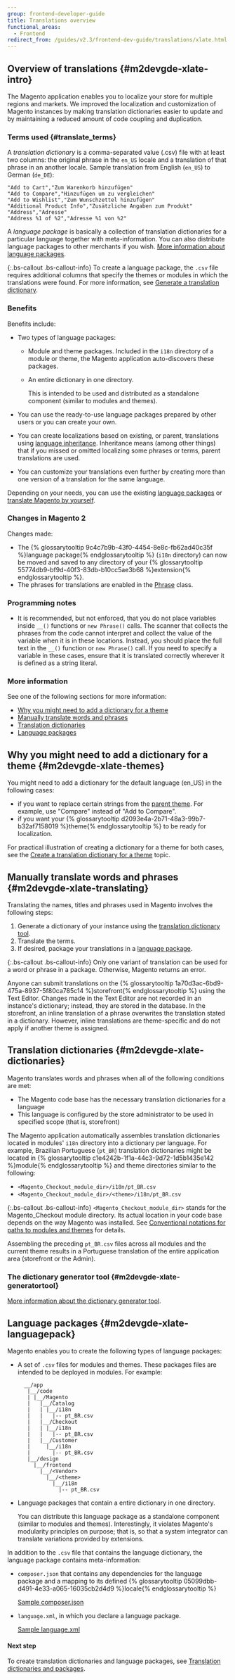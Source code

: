 ```yaml
---
group: frontend-developer-guide
title: Translations overview
functional_areas:
  - Frontend
redirect_from: /guides/v2.3/frontend-dev-guide/translations/xlate.html
---
```


## Overview of translations {#m2devgde-xlate-intro}

The Magento application enables you to localize your store for multiple regions and markets. We improved the localization and customization of Magento instances by making translation dictionaries easier to update and by maintaining a reduced amount of code coupling and duplication.

### Terms used {#translate_terms}

A _translation dictionary_ is a comma-separated value (.csv) file with at least two columns: the original phrase in the `en_US` locale and a translation of that phrase in an another locale. Sample translation from English (`en_US`) to German (`de_DE`):

```text
"Add to Cart","Zum Warenkorb hinzufügen"
"Add to Compare","Hinzufügen um zu vergleichen"
"Add to Wishlist","Zum Wunschzettel hinzufügen"
"Additional Product Info","Zusätzliche Angaben zum Produkt"
"Address","Adresse"
"Address %1 of %2","Adresse %1 von %2"
```

A _language package_ is basically a collection of translation dictionaries for a particular language together with meta-information. You can also distribute language packages to other merchants if you wish. [More information about language packages](#m2devgde-xlate-languagepack).

{:.bs-callout .bs-callout-info}
To create a language package, the `.csv` file requires additional columns that specify the themes or modules in which the translations were found. For more information, see [Generate a translation dictionary].

### Benefits

Benefits include:

* Two types of language packages:

  * Module and theme packages. Included in the `i18n` directory of a module or theme, the Magento application auto-discovers these packages.
  * An entire dictionary in one directory.

    This is intended to be used and distributed as a standalone component (similar to modules and themes).

* You can use the ready-to-use language packages prepared by other users or you can create your own.
* You can create localizations based on existing, or parent, translations using [language inheritance]. Inheritance means (among other things) that if you missed or omitted localizing some phrases or terms, parent translations are used.
* You can customize your translations even further by creating more than one version of a translation for the same language.

Depending on your needs, you can use the existing [language packages](#m2devgde-xlate-languagepack) or [translate Magento by yourself](#m2devgde-xlate-translating).

### Changes in Magento 2

Changes made:

* The {% glossarytooltip 9c4c7b9b-43f0-4454-8e8c-fb62ad40c35f %}language package{% endglossarytooltip %} (`i18n` directory) can now be moved and saved to any directory of your {% glossarytooltip 55774db9-bf9d-40f3-83db-b10cc5ae3b68 %}extension{% endglossarytooltip %}.
* The phrases for translations are enabled in the [Phrase] class.

### Programming notes

* It is recommended, but not enforced, that you do not place variables inside `__()` functions or `new Phrase()` calls. The scanner that collects the phrases from the code cannot interpret and collect the value of the variable when it is in these locations. Instead, you should place the full text in the `__()` function or `new Phrase()` call. If you need to specify a variable in these cases, ensure that it is translated correctly wherever it is defined as a string literal.

### More information

See one of the following sections for more information:

* [Why you might need to add a dictionary for a theme](#m2devgde-xlate-themes)
* [Manually translate words and phrases](#m2devgde-xlate-translating)
* [Translation dictionaries](#m2devgde-xlate-dictionaries)
* [Language packages](#m2devgde-xlate-languagepack)

## Why you might need to add a dictionary for a theme {#m2devgde-xlate-themes}

You might need to add a dictionary for the default language (en_US) in the following cases:

* if you want to replace certain strings from the [parent theme]. For example, use "Compare" instead of "Add to Compare".
* if you want your {% glossarytooltip d2093e4a-2b71-48a3-99b7-b32af7158019 %}theme{% endglossarytooltip %} to be ready for localization.

For practical illustration of creating a dictionary for a theme for both cases, see the [Create a translation dictionary for a theme] topic.

## Manually translate words and phrases {#m2devgde-xlate-translating}

Translating the names, titles and phrases used in Magento involves the following steps:

1. Generate a dictionary of your instance using the [translation dictionary tool].
2. Translate the terms.
3. If desired, package your translations in a [language package].

{:.bs-callout .bs-callout-info}
Only one variant of translation can be used for a word or phrase in a package. Otherwise, Magento returns an error.

Anyone can submit translations on the {% glossarytooltip 1a70d3ac-6bd9-475a-8937-5f80ca785c14 %}storefront{% endglossarytooltip %} using the Text Editor. Changes made in the Text Editor are not recorded in an instance's dictionary; instead, they are stored in the database. In the storefront, an inline translation of a phrase overwrites the translation stated in a dictionary. However, inline translations are theme-specific and do not apply if another theme is assigned.

## Translation dictionaries {#m2devgde-xlate-dictionaries}

Magento translates words and phrases when all of the following conditions are met:

* The Magento code base has the necessary translation dictionaries for a language
* This language is configured by the store administrator to be used in specified scope (that is, storefront)

The Magento application automatically assembles translation dictionaries located in modules' `i18n` directory into a dictionary per language. For example, Brazilian Portuguese (`pt_BR`) translation dictionaries might be located in {% glossarytooltip c1e4242b-1f1a-44c3-9d72-1d5b1435e142 %}module{% endglossarytooltip %} and theme directories similar to the following:

* `<Magento_Checkout_module_dir>/i18n/pt_BR.csv`
* `<Magento_Checkout_module_dir>/<theme>/i18n/pt_BR.csv`

{:.bs-callout .bs-callout-info}
`<Magento_Checkout_module_dir>` stands for the Magento_Checkout module directory. Its actual location in your code base depends on the way Magento was installed. See [Conventional notations for paths to modules and themes]({{page.baseurl}}/frontend-development/conventions.html) for details.

Assembling the preceding `pt_BR.csv` files across all modules and the current theme results in a Portuguese translation of the entire application area (storefront or the Admin).

### The dictionary generator tool {#m2devgde-xlate-generatortool}

[More information about the dictionary generator tool].

## Language packages {#m2devgde-xlate-languagepack}

Magento enables you to create the following types of language packages:

* A set of `.csv` files for modules and themes. These packages files are intended to be deployed in modules. For example:
  ```tree
  	__/app
  	 |__/code
  	 | |__/Magento
  	 |   |__/Catalog
  	 |   | |__/i18n
  	 |   |   |-- pt_BR.csv
  	 |   |__/Checkout
  	 |   | |__/i18n
  	 |   |   |-- pt_BR.csv
  	 |   |__/Customer
  	 |     |__/i18n
  	 |       |-- pt_BR.csv
  	 |__/design
  	   |__/frontend
  	     |__/<Vendor>
  	       |__/<theme>
  	         |__/i18n
  	           |-- pt_BR.csv
  ```


* Language packages that contain a entire dictionary in one directory.

  You can distribute this language package as a standalone component (similar to modules and themes). Interestingly, it violates Magento's modularity principles on purpose; that is, so that a system integrator can translate variations provided by extensions.

In addition to the `.csv` file that contains the language dictionary, the language package contains meta-information:

* `composer.json` that contains any dependencies for the language package and a mapping to its defined {% glossarytooltip 05099dbb-d491-4e33-a065-16035cb2d4d9 %}locale{% endglossarytooltip %}

  [Sample composer.json]

* `language.xml`, in which you declare a language package.

  [Sample language.xml]

#### Next step

To create translation dictionaries and language packages, see [Translation dictionaries and packages].

[generate a translation dictionary]: {{page.baseurl}}/configure/command-line/localization.html#config-cli-subcommands-xlate-dict

[language inheritance]: {{page.baseurl}}/configure/command-line/localization.html#m2devgde-xlate-inheritancework

[phrase]: {{site.mage2100url}}lib/internal/Magento/Framework/Phrase.php

[parent theme]: {{page.baseurl}}/frontend-development/themes/set-inheritance.html

[create a translation dictionary for a theme]: {{page.baseurl}}/frontend-development/translations/create-dictionary.html

[translation dictionary tool]: {{page.baseurl}}/configure/command-line/localization.html#config-cli-subcommands-xlate-dict

[language package]: {{page.baseurl}}/configure/command-line/localization.html#config-cli-subcommands-xlate-pack

[more information about the dictionary generator tool]: {{page.baseurl}}/configure/command-line/localization.html#config-cli-subcommands-xlate-dict

[sample composer.json]: {{site.mage2100url}}app/i18n/Magento/de_DE/composer.json

[sample language.xml]: {{site.mage2100url}}app/i18n/Magento/de_DE/language.xml

[translation dictionaries and packages]: {{page.baseurl}}/configure/command-line/localization.html

